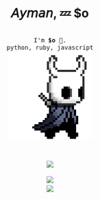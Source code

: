 <h1 align="center">𝘈𝘺𝘮𝘢𝘯, 💤 $o</h1>     

<p align="center">
  <br>
  <samp>
    I'm <b><a rel="nofollow noopener noreferrer" target="_blank">$o 🌌</a></b>.
    <br>python, ruby, javascript<br>

</samp>

  <img src="https://raw.githubusercontent.com/TanZng/TanZng/master/assets/hollor_knight3.gif" width="200"/>

</p>

<p align="center">
  <br><br>
  <img src="https://media.discordapp.net/attachments/732961490713182299/954866193171349514/Removal-8.png">
  <br><br>
  <img src="https://64.media.tumblr.com/9ec7537198ca06a6defd9659c5017a2f/b17ff0c6bb7fc1b6-4f/s1280x1920/8f4b116e79552bb93e8457a2272d5b71371bd2e7.gifv", width="260"/>
  <br>
  <img src="https://github-readme-stats.vercel.app/api/top-langs/?username=w6t&layout=compact&theme=dark"<p align="center">
</p>

<!--<a href="link" style="text-align: center">
<!--<img src="https://discord.c99.nl/widget/theme-1/887879437494915072.png" align="center"></a> -->


